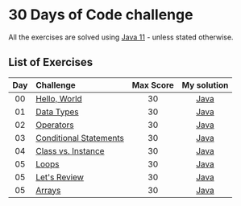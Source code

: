 # 30 Days of Code challenge
All the exercises are solved using [Java 11](https://www.oracle.com/ie/java/technologies/javase-jdk11-downloads.html) - unless stated otherwise.
## List of Exercises
| Day | Challenge | Max Score | My solution |
|:---:|:---|:---:|:---:|
| 00 | [Hello, World](https://www.hackerrank.com/challenges/30-hello-world) | 30 | [Java](Day00-HelloWorld/src/Solution.java) |
| 01 | [Data Types](https://www.hackerrank.com/challenges/30-data-types) | 30 | [Java](Day01-DataTypes/src/Solution.java) |
| 02 | [Operators](https://www.hackerrank.com/challenges/30-operators) | 30 | [Java](Day02-Operators/src/Solution.java) |
| 03 | [Conditional Statements](https://www.hackerrank.com/challenges/30-conditional-statements) | 30 | [Java](Day03-ConditionalStatements/src/Solution.java) |
| 04 | [Class vs. Instance](https://www.hackerrank.com/challenges/30-class-vs-instance) | 30 | [Java](Day04-ClassVsInstance/src/Person.java) |
| 05 | [Loops](https://www.hackerrank.com/challenges/30-loops) | 30 | [Java](Day05-Loops/src/Solution.java) |
| 05 | [Let's Review](https://www.hackerrank.com/challenges/30-review-loop) | 30 | [Java](Day06-LetsReview/src/Solution.java) |
| 05 | [Arrays](https://www.hackerrank.com/challenges/30-arrays) | 30 | [Java](Day06-Arrays/src/Solution.java) |
